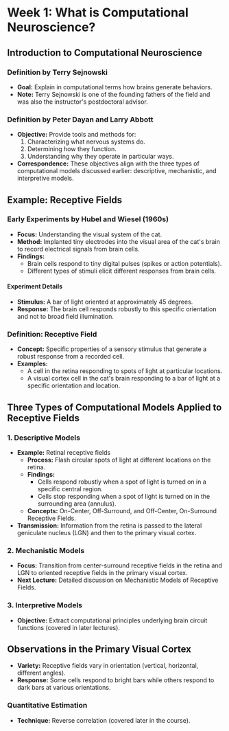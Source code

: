 # Week 1: What is Computational Neuroscience?

## Introduction to Computational Neuroscience

### Definition by Terry Sejnowski
- **Goal:** Explain in computational terms how brains generate behaviors.
- **Note:** Terry Sejnowski is one of the founding fathers of the field and was also the instructor's postdoctoral advisor.

### Definition by Peter Dayan and Larry Abbott
- **Objective:** Provide tools and methods for:
  1. Characterizing what nervous systems do.
  2. Determining how they function.
  3. Understanding why they operate in particular ways.
- **Correspondence:** These objectives align with the three types of computational models discussed earlier: descriptive, mechanistic, and interpretive models.

## Example: Receptive Fields
### Early Experiments by Hubel and Wiesel (1960s)
- **Focus:** Understanding the visual system of the cat.
- **Method:** Implanted tiny electrodes into the visual area of the cat's brain to record electrical signals from brain cells.
- **Findings:** 
  - Brain cells respond to tiny digital pulses (spikes or action potentials).
  - Different types of stimuli elicit different responses from brain cells.

#### Experiment Details
- **Stimulus:** A bar of light oriented at approximately 45 degrees.
- **Response:** The brain cell responds robustly to this specific orientation and not to broad field illumination.

### Definition: Receptive Field
- **Concept:** Specific properties of a sensory stimulus that generate a robust response from a recorded cell.
- **Examples:**
  - A cell in the retina responding to spots of light at particular locations.
  - A visual cortex cell in the cat's brain responding to a bar of light at a specific orientation and location.

## Three Types of Computational Models Applied to Receptive Fields

### 1. Descriptive Models
- **Example:** Retinal receptive fields
  - **Process:** Flash circular spots of light at different locations on the retina.
  - **Findings:**
    - Cells respond robustly when a spot of light is turned on in a specific central region.
    - Cells stop responding when a spot of light is turned on in the surrounding area (annulus).
  - **Concepts:** On-Center, Off-Surround, and Off-Center, On-Surround Receptive Fields.
- **Transmission:** Information from the retina is passed to the lateral geniculate nucleus (LGN) and then to the primary visual cortex.

### 2. Mechanistic Models
- **Focus:** Transition from center-surround receptive fields in the retina and LGN to oriented receptive fields in the primary visual cortex.
- **Next Lecture:** Detailed discussion on Mechanistic Models of Receptive Fields.

### 3. Interpretive Models
- **Objective:** Extract computational principles underlying brain circuit functions (covered in later lectures).

## Observations in the Primary Visual Cortex
- **Variety:** Receptive fields vary in orientation (vertical, horizontal, different angles).
- **Response:** Some cells respond to bright bars while others respond to dark bars at various orientations.

### Quantitative Estimation
- **Technique:** Reverse correlation (covered later in the course).
